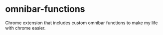 # omnibar-functions
Chrome extension that includes custom omnibar functions to make my life with chrome easier.
